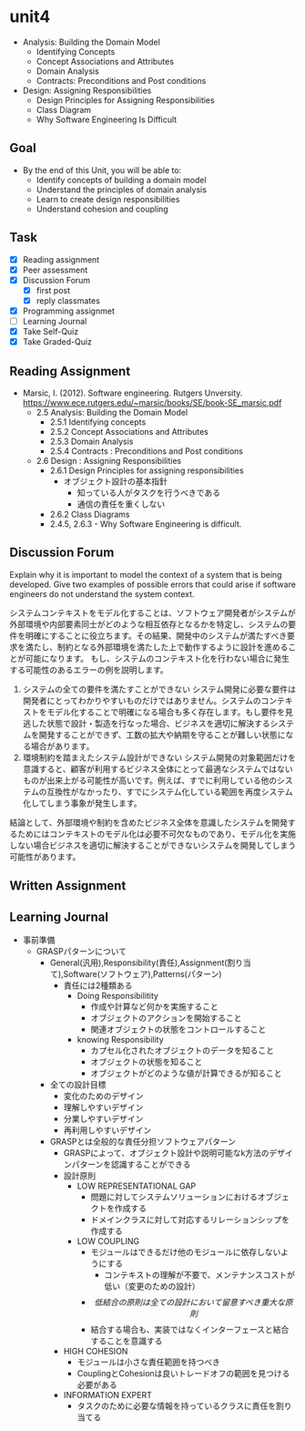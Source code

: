 # unit4

- Analysis: Building the Domain Model
  - Identifying Concepts
  - Concept Associations and Attributes
  - Domain Analysis
  - Contracts: Preconditions and Post conditions
- Design: Assigning Responsibilities
  - Design Principles for Assigning Responsibilities
  - Class Diagram
  - Why Software Engineering Is Difficult

## Goal

- By the end of this Unit, you will be able to:
  - Identify concepts of building a domain model
  - Understand the principles of domain analysis
  - Learn to create design responsibilities
  - Understand cohesion and coupling

## Task

- [x] Reading assignment
- [x] Peer assessment
- [x] Discussion Forum
  - [x] first post
  - [x] reply classmates
- [x] Programming assignmet
- [ ] Learning Journal
- [x] Take Self-Quiz
- [x] Take Graded-Quiz

## Reading Assignment

- Marsic, I. (2012). Software engineering. Rutgers Unversity. <https://www.ece.rutgers.edu/~marsic/books/SE/book-SE_marsic.pdf>
  - 2.5 Analysis: Building the Domain Model
    - 2.5.1 Identifying concepts
    - 2.5.2 Concept Associations and Attributes
    - 2.5.3 Domain Analysis
    - 2.5.4 Contracts : Preconditions and Post conditions
  - 2.6 Design : Assigning Responsibilities
    - 2.6.1 Design Principles for assigning responsibilities
      - オブジェクト設計の基本指針
        - 知っている人がタスクを行うべきである
        - 通信の責任を重くしない
    - 2.6.2 Class Diagrams
    - 2.4.5, 2.6.3 - Why Software Engineering is difficult.

## Discussion Forum

Explain why it is important to model the context of a system that is being developed. Give two examples of possible errors that could arise if software engineers do not understand the system context.

システムコンテキストをモデル化することは、ソフトウェア開発者がシステムが外部環境や内部要素同士がどのような相互依存となるかを特定し、システムの要件を明確にすることに役立ちます。その結果、開発中のシステムが満たすべき要求を満たし、制約となる外部環境を満たした上で動作するように設計を進めることが可能になります。
もし、システムのコンテキスト化を行わない場合に発生する可能性のあるエラーの例を説明します。

1. システムの全ての要件を満たすことができない
システム開発に必要な要件は開発者にとってわかりやすいものだけではありません。システムのコンテキストをモデル化することで明確になる場合も多く存在します。もし要件を見逃した状態で設計・製造を行なった場合、ビジネスを適切に解決するシステムを開発することができず、工数の拡大や納期を守ることが難しい状態になる場合があります。
2. 環境制約を踏まえたシステム設計ができない
システム開発の対象範囲だけを意識すると、顧客が利用するビジネス全体にとって最適なシステムではないものが出来上がる可能性が高いです。例えば、すでに利用している他のシステムの互換性がなかったり、すでにシステム化している範囲を再度システム化してしまう事象が発生します。

結論として、外部環境や制約を含めたビジネス全体を意識したシステムを開発するためにはコンテキストのモデル化は必要不可欠なものであり、モデル化を実施しない場合ビジネスを適切に解決することができないシステムを開発してしまう可能性があります。

## Written Assignment

## Learning Journal

- 事前準備
  - GRASPパターンについて
    - General(汎用),Responsibility(責任),Assignment(割り当て),Software(ソフトウェア),Patterns(パターン)
      - 責任には2種類ある
        - Doing Responsibilitity
          - 作成や計算など何かを実施すること
          - オブジェクトのアクションを開始すること
          - 関連オブジェクトの状態をコントロールすること
        - knowing Responsibility
          - カプセル化されたオブジェクトのデータを知ること
          - オブジェクトの状態を知ること
          - オブジェクトがどのような値が計算できるが知ること
    - 全ての設計目標
      - 変化のためのデザイン
      - 理解しやすいデザイン
      - 分業しやすいデザイン
      - 再利用しやすいデザイン
    - GRASPとは全般的な責任分担ソフトウェアパターン
      - GRASPによって、オブジェクト設計や説明可能なk方法のデザインパターンを認識することができる
      - 設計原則
        - LOW REPRESENTATIONAL GAP
          - 問題に対してシステムソリューションにおけるオブジェクトを作成する
          - ドメインクラスに対して対応するリレーションシップを作成する
        - LOW COUPLING
          - モジュールはできるだけ他のモジュールに依存しないようにする
            - コンテキストの理解が不要で、メンテナンスコストが低い（変更のための設計）
          - $$ 低結合の原則は全ての設計において留意すべき重大な原則 $$
          - 結合する場合も、実装ではなくインターフェースと結合することを意識する
      - HIGH COHESION
        - モジュールは小さな責任範囲を持つべき
        - CouplingとCohesionは良いトレードオフの範囲を見つける必要がある
      - INFORMATION EXPERT
        - タスクのために必要な情報を持っているクラスに責任を割り当てる
